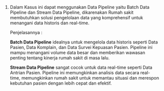 1. Dalam Kasus ini dapat menggunakan Data Pipeline yaitu Batch Data Pipeline dan Stream Data Pipeline, dikarenakan Rumah sakit membutuhkan solusi pengelolaan data yang komprehensif untuk menangani data historis dan real-time.

   Penjelasannya :

   **Batch Data Pipeline** idealnya untuk mengelola data historis seperti Data Pasien, Data Komplain, dan Data Survei Kepuasan Pasien. Pipeline ini mampu menangani volume data besar dan memberikan wawasan penting tentang kinerja rumah sakit di masa lalu.

   **Stream Data Pipeline** sangat cocok untuk data real-time seperti Data Antrian Pasien. Pipeline ini memungkinkan analisis data secara real-time, memungkinkan rumah sakit untuk memantau situasi dan merespon kebutuhan pasien dengan lebih cepat dan efektif.
